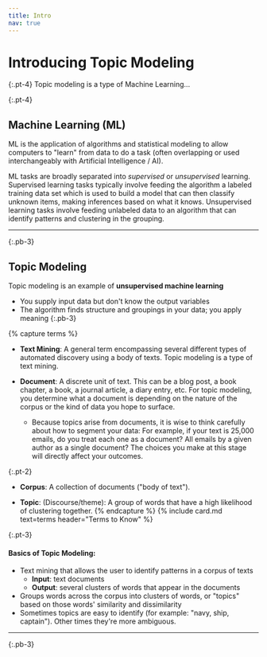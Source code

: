 ```yaml
---
title: Intro
nav: true
---
```


# Introducing Topic Modeling

{:.pt-4}
Topic modeling is a type of Machine Learning...

{:.pt-4}
## Machine Learning (ML)

ML is the application of algorithms and statistical modeling to allow computers to "learn" from data to do a task (often overlapping or used interchangeably with Artificial Intelligence / AI).

ML tasks are broadly separated into *supervised* or *unsupervised* learning.
Supervised learning tasks typically involve feeding the algorithm a labeled training data set which is used to build a model that can then classify unknown items, making inferences based on what it knows. 
Unsupervised learning tasks involve feeding unlabeled data to an algorithm that can identify patterns and clustering in the grouping. 

---
{:.pb-3}

## Topic Modeling

Topic modeling is an example of **unsupervised machine learning**
- You supply input data but don't know the output variables
- The algorithm finds structure and groupings in your data; you apply meaning
{:.pb-3}

{% capture terms %}
- **Text Mining**: A general term encompassing several different types of automated discovery using a body of texts. 
Topic modeling is a type of text mining.

- **Document**: A discrete unit of text. This can be a blog post, a book chapter, a book, a journal article, a diary entry, etc. For topic modeling, you determine what a document is depending on the nature of the corpus or the kind of data you hope to surface. 

    - Because topics arise from documents, it is wise to think carefully about how to segment your data: For example, if your text is 25,000 emails, do you treat each one as a document?  All emails by a given author as a single document?  The choices you make at this stage will directly affect your outcomes.

{:.pt-2}
- **Corpus**: A collection of documents ("body of text"). 

- **Topic**: (Discourse/theme): A group of words that have a high likelihood of clustering together.
{% endcapture %}
{% include card.md text=terms header="Terms to Know" %}

{:.pt-3}
#### Basics of Topic Modeling:

- Text mining that allows the user to identify patterns in a corpus of texts
    - **Input**: text documents 
    - **Output**: several clusters of words that appear in the documents
- Groups words across the corpus into clusters of words, or "topics" based on those words' similarity and dissimilarity
- Sometimes topics are easy to identify (for example: "navy, ship, captain"). Other times they're more ambiguous.

---
{:.pb-3}

